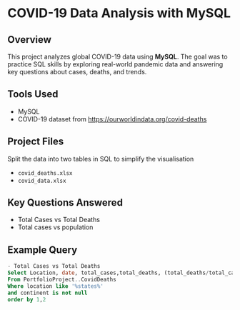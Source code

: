#  COVID-19 Data Analysis with MySQL

## Overview

This project analyzes global COVID-19 data using **MySQL**. The goal was to practice SQL skills by exploring real-world pandemic data and answering key questions about cases, deaths, and trends.

## Tools Used

- MySQL
- COVID-19 dataset from https://ourworldindata.org/covid-deaths

## Project Files
Split the data into two tables in SQL to simplify the visualisation
- `covid_deaths.xlsx` 
- `covid_data.xlsx` 

## Key Questions Answered

- Total Cases vs Total Deaths
- Total cases vs population

## Example Query

```sql
- Total Cases vs Total Deaths
Select Location, date, total_cases,total_deaths, (total_deaths/total_cases)*100 as DeathPercentage
From PortfolioProject..CovidDeaths
Where location like '%states%'
and continent is not null 
order by 1,2
